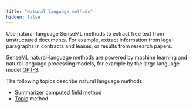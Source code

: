 ```yaml
---
title: "Natural language methods"
hidden: false
---
```


Use natural-language SenseML methods to extract free text from unstructured documents. For example, extract information from legal paragraphs in contracts and leases, or results from research papers. 

SenseML natural-language methods are powered by machine learning and natural language processing models, for example by the large language model [GPT-3](https://openai.com/api/).

The following topics describe natural language methods:

- [Summarizer](doc:summarizer) computed field method
- [Topic](doc:topic) method



